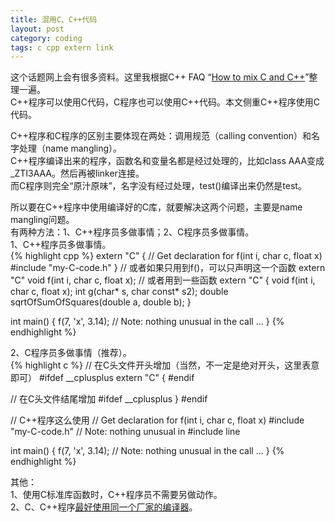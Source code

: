 ```yaml
---
title: 混用C、C++代码
layout: post
category: coding
tags: c cpp extern link
---
```


这个话题网上会有很多资料。这里我根据C++ FAQ “[How to mix C and C++](http://www.parashift.com/c++-faq-lite/mixing-c-and-cpp.html)”整理一遍。  
C++程序可以使用C代码，C程序也可以使用C++代码。本文侧重C++程序使用C代码。  

C++程序和C程序的区别主要体现在两处：调用规范（calling convention）和名字处理（name mangling）。  
C++程序编译出来的程序，函数名和变量名都是经过处理的，比如class AAA变成\_ZTI3AAA。然后再被linker连接。  
而C程序则完全“原汁原味”，名字没有经过处理，test()编译出来仍然是test。  

所以要在C++程序中使用编译好的C库，就要解决这两个问题，主要是name mangling问题。  
有两种方法：1、C++程序员多做事情；2、C程序员多做事情。  
1、C++程序员多做事情。  
{% highlight cpp %}
extern "C" {
	// Get declaration for f(int i, char c, float x)
	#include "my-C-code.h"
}
// 或者如果只用到f()，可以只声明这一个函数
extern "C" void f(int i, char c, float x);
// 或者用到一些函数
extern "C" {
	void f(int i, char c, float x);
	int g(char* s, char const* s2);
	double sqrtOfSumOfSquares(double a, double b);
}

int main()
{
	f(7, 'x', 3.14);   // Note: nothing unusual in the call
	...
}
{% endhighlight %}

2、C程序员多做事情（推荐）。  
{% highlight c %}
// 在C头文件开头增加（当然，不一定是绝对开头，这里表意即可）
#ifdef __cplusplus
extern "C" {
#endif

// 在C头文件结尾增加
#ifdef __cplusplus
}
#endif

// C++程序这么使用
// Get declaration for f(int i, char c, float x)
#include "my-C-code.h"   // Note: nothing unusual in #include line

int main()
{
	f(7, 'x', 3.14);       // Note: nothing unusual in the call
  	...
}
{% endhighlight %}

其他：  
1、使用C标准库函数时，C++程序员不需要另做动作。  
2、C、C++程序[最好使用同一个厂家的编译器](http://www.parashift.com/c++-faq-lite/overview-mixing-langs.html)。  
